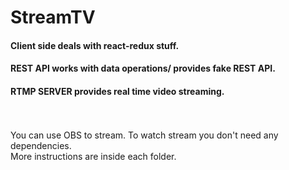# StreamTV

#### Client side deals with react-redux stuff.
#### REST API works with data operations/ provides fake REST API.
#### RTMP SERVER provides real time video streaming.
<br />
<br />
You can use OBS to stream. To watch stream you don't need any dependencies.
<br />
More instructions are inside each folder.
